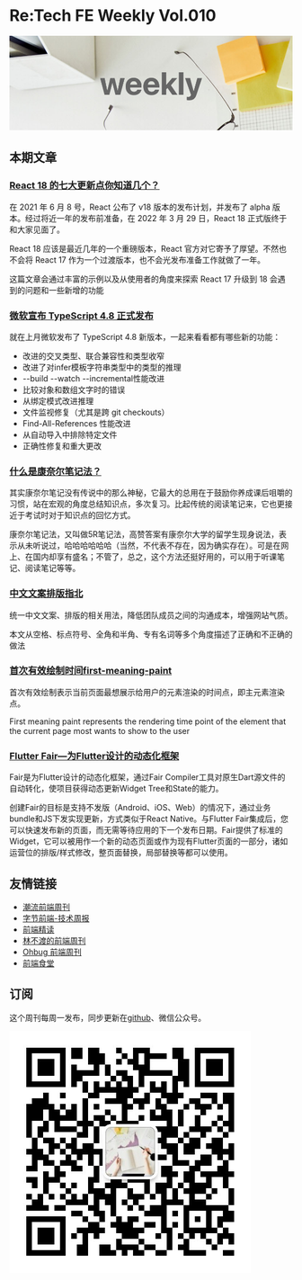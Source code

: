 # Re:Tech FE Weekly Vol.010

![](https://raw.githubusercontent.com/retech-fe/image-hosting/main/img/2022/08/08/11-10-04-9b39540aa9ffa2223c6198a222fb47a0-dcca450c-0118-4e49-b97a-d3c3b7571eb2-725b53.png)

## 本期文章

### [React 18 的七大更新点你知道几个？](https://mp.weixin.qq.com/s?__biz=MzIxMjExNzQxMQ==&mid=2247488956&idx=1&sn=a92b48f53096128ce1e3798119398e3e)

在 2021 年 6 月 8 号，React 公布了 v18 版本的发布计划，并发布了 alpha 版本。经过将近一年的发布前准备，在 2022 年 3 月 29 日，React 18 正式版终于和大家见面了。

React 18 应该是最近几年的一个重磅版本，React 官方对它寄予了厚望。不然也不会将 React 17 作为一个过渡版本，也不会光发布准备工作就做了一年。

这篇文章会通过丰富的示例以及从使用者的角度来探索 React 17 升级到 18 会遇到的问题和一些新增的功能

### [微软宣布 TypeScript 4.8 正式发布](https://mp.weixin.qq.com/s?__biz=MzA5NjUxMTM2MQ==&mid=2247494443&idx=1&sn=ea808beaa1ec3fd49e260acab24df112)

就在上月微软发布了 TypeScript 4.8 新版本，一起来看看都有哪些新的功能：

+ 改进的交叉类型、联合兼容性和类型收窄
+ 改进了对infer模板字符串类型中的类型的推理
+ --build --watch --incremental性能改进
+ 比较对象和数组文字时的错误
+ 从绑定模式改进推理
+ 文件监视修复（尤其是跨 git checkouts）
+ Find-All-References 性能改进
+ 从自动导入中排除特定文件
+ 正确性修复和重大更改

### [什么是康奈尔笔记法？](https://www.zhihu.com/question/19652630/answer/336412087)

其实康奈尔笔记没有传说中的那么神秘，它最大的总用在于鼓励你养成课后咀嚼的习惯，站在宏观的角度总结知识点，多次复习。比起传统的阅读笔记来，它也更接近于考试时对于知识点的回忆方式。

康奈尔笔记法，又叫做5R笔记法，高赞答案有康奈尔大学的留学生现身说法，表示从未听说过，哈哈哈哈哈哈（当然，不代表不存在，因为确实存在）。可是在网上、在国内却享有盛名；不管了，总之，这个方法还挺好用的，可以用于听课笔记、阅读笔记等等。


### [中文文案排版指北](https://github.com/sparanoid/chinese-copywriting-guidelines/blob/master/README.zh-Hans.md)

统一中文文案、排版的相关用法，降低团队成员之间的沟通成本，增强网站气质。

本文从空格、标点符号、全角和半角、专有名词等多个角度描述了正确和不正确的做法

### [首次有效绘制时间first-meaning-paint](https://github.com/wuba/first-meaning-paint)

首次有效绘制表示当前页面最想展示给用户的元素渲染的时间点，即主元素渲染点。

First meaning paint represents the rendering time point of the element that the current page most wants to show to the user


### [Flutter Fair—为Flutter设计的动态化框架](https://fair.58.com/zh/)

Fair是为Flutter设计的动态化框架，通过Fair Compiler工具对原生Dart源文件的自动转化，使项目获得动态更新Widget Tree和State的能力。

创建Fair的目标是支持不发版（Android、iOS、Web）的情况下，通过业务bundle和JS下发实现更新，方式类似于React Native。与Flutter Fair集成后，您可以快速发布新的页面，而无需等待应用的下一个发布日期。Fair提供了标准的Widget，它可以被用作一个新的动态页面或作为现有Flutter页面的一部分，诸如运营位的排版/样式修改，整页面替换，局部替换等都可以使用。



## 友情链接

- [潮流前端周刊](https://github.com/tw93/weekly)
- [字节前端-技术周报](https://juejin.cn/user/4098589725834317)
- [前端精读](https://github.com/ascoders/weekly)
- [林不渡的前端周刊](https://fe-weekly.netlify.app/)
- [Ohbug 前端周刊](https://github.com/ohbug-org/weekly)
- [前端食堂](https://github.com/Geekhyt/weekly)

## 订阅

这个周刊每周一发布，同步更新在[github](https://github.com/retech-fe/weekly)、微信公众号。

![](https://raw.githubusercontent.com/retech-fe/image-hosting/main/img/2022/08/08/11-10-31-00dddeb5e5c7f41d76b8a886daf30c30-qrcode_for_gh_1ab4464eae79_430-173b0f.jpg)


